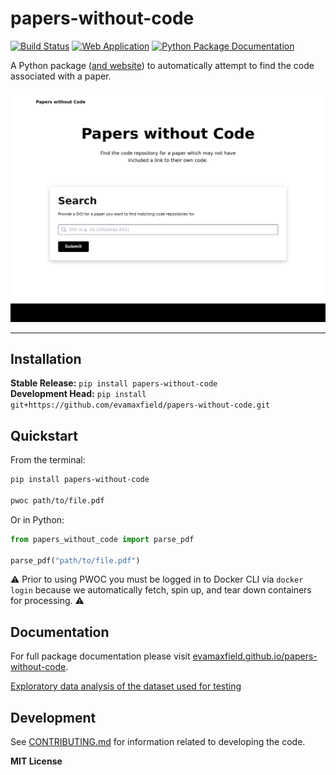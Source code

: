 # papers-without-code

[![Build Status](https://github.com/evamaxfield/papers-without-code/workflows/CI/badge.svg)](https://github.com/evamaxfield/papers-without-code/actions)
[![Web Application](https://github.com/evamaxfield/papers-without-code/workflows/CI/badge.svg)](https://paperswithoutcode.org)
[![Python Package Documentation](https://github.com/evamaxfield/papers-without-code/workflows/Documentation/badge.svg)](https://evamaxfield.github.io/papers-without-code)

A Python package ([and website](https://paperswithoutcode.org)) to automatically attempt to find the code associated with a paper.

![Image of the Papers without Code web application homepage](https://raw.githubusercontent.com/evamaxfield/papers-without-code/main/docs/_static/web-landing.png)

---

## Installation

**Stable Release:** `pip install papers-without-code`<br>
**Development Head:** `pip install git+https://github.com/evamaxfield/papers-without-code.git`

## Quickstart

From the terminal:

```bash
pip install papers-without-code

pwoc path/to/file.pdf
```

Or in Python:

```python
from papers_without_code import parse_pdf

parse_pdf("path/to/file.pdf")
```

⚠️ Prior to using PWOC you must be logged in to Docker CLI via `docker login`
because we automatically fetch, spin up, and tear down containers for processing. ⚠️

## Documentation

For full package documentation please visit [evamaxfield.github.io/papers-without-code](https://evamaxfield.github.io/papers-without-code).

[Exploratory data analysis of the dataset used for testing](https://evamaxfield.github.io/papers-without-code/eda.html)

## Development

See [CONTRIBUTING.md](CONTRIBUTING.md) for information related to developing the code.

**MIT License**
